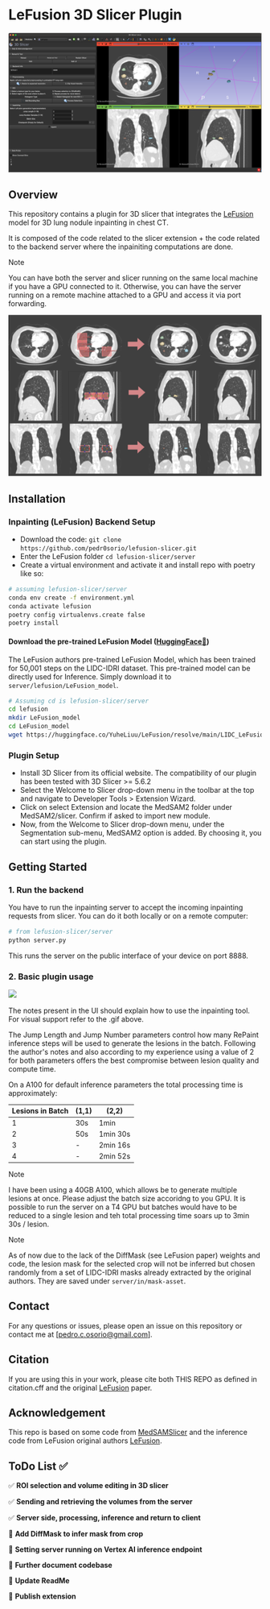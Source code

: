 # LeFusion 3D Slicer Plugin

<kbd>
<img src="media/ui.png">
</kbd>

## Overview
This repository contains a plugin for 3D slicer that integrates the [LeFusion](https://github.com/M3DV/LeFusion/tree/main) model for 3D lung nodule inpainting in chest CT.

It is composed of the code related to the slicer extension + the code related to the backend server where the inpainiting computations are done.

> [!NOTE]  
> You can have both the server and slicer running on the same local machine if you have a GPU connected to it. Otherwise, you can have the server running on a remote machine attached to a GPU and access it via port forwarding.

<kbd>
<img src="media/results-lfs.png">
</kbd>

## Installation

### Inpainting (LeFusion) Backend Setup

- Download the code: `git clone https://github.com/pedr0sorio/lefusion-slicer.git`
- Enter the LeFusion folder `cd lefusion-slicer/server`
- Create a virtual environment and activate it and install repo with poetry like so:

```bash
# assuming lefusion-slicer/server
conda env create -f environment.yml
conda activate lefusion
poetry config virtualenvs.create false
poetry install
```

#### Download the pre-trained LeFusion Model ([HuggingFace🤗](https://huggingface.co/YuheLiuu/LeFusion/tree/main/LIDC_LeFusion_Model))

   The LeFusion authors pre-trained LeFusion Model, which has been trained for 50,001 steps on the LIDC-IDRI dataset. This pre-trained model can be directly used for Inference. Simply download it to `server/lefusion/LeFusion_model`.

   ```bash
   # Assuming cd is lefusion-slicer/server
   cd lefusion
   mkdir LeFusion_model
   cd LeFusion_model
   wget https://huggingface.co/YuheLiuu/LeFusion/resolve/main/LIDC_LeFusion_Model/model-50.pt -O model-50.pt
   ```

### Plugin Setup
- Install 3D Slicer from its official website. The compatibility of our plugin has been tested with 3D Slicer >= 5.6.2
- Select the Welcome to Slicer drop-down menu in the toolbar at the top and navigate to Developer Tools > Extension Wizard.
- Click on select Extension and locate the MedSAM2 folder under MedSAM2/slicer. Confirm if asked to import new module.
- Now, from the Welcome to Slicer drop-down menu, under the Segmentation sub-menu, MedSAM2 option is added. By choosing it, you can start using the plugin.

## Getting Started

### 1. Run the backend

You have to run the inpainting server to accept the incoming inpainting requests from slicer. You can do it both locally or on a remote computer:

```bash
# from lefusion-slicer/server
python server.py
```

This runs the server on the public interface of your device on port 8888.

### 2. Basic plugin usage

<kbd>
<img src="media/under30-2.gif">
</kbd>

The notes present in the UI should explain how to use the inpainting tool. For visual support refer to the .gif above.

The Jump Length and Jump Number parameters control how many RePaint inference steps will be used to generate the lesions in the batch. Following the author's notes and also according to my experience using a value of 2 for both parameters offers the best compromise between lesion quality and compute time. 

On a A100 for default inference parameters the total processing time is approximately:

| Lesions in Batch | (1,1) | (2,2)    |
|------------------|-------|----------|
| 1                | 30s   | 1min     |
| 2                | 50s   | 1min 30s |
| 3                | -     | 2min 16s |
| 4                | -     | 2min 52s |

> [!NOTE]  
> I have been using a 40GB A100, which allows be to generate multiple lesions at once. Please adjust the batch size accoridng to you GPU. It is possible to run the server on a T4 GPU but batches would have to be reduced to a single lesion and teh total processing time soars up to 3min 30s / lesion. 

> [!NOTE]  
> As of now due to the lack of the DiffMask (see LeFusion paper) weights and code, the lesion mask for the selected crop will not be inferred but chosen randomly from a set of LIDC-IDRI masks already extracted by the original authors. They are saved under `server/in/mask-asset`.

## Contact
For any questions or issues, please open an issue on this repository or contact me at [pedro.c.osorio@gmail.com].

## Citation
If you are using this in your work, please cite both THIS REPO as defined in citation.cff and the original [LeFusion](https://github.com/M3DV/LeFusion/tree/main) paper.

## Acknowledgement

This repo is based on some code from [MedSAMSlicer](https://github.com/bowang-lab/MedSAMSlicer) and the inference code from LeFusion original authors [LeFusion](https://github.com/M3DV/LeFusion).

## ToDo List ✅ 

✅ **ROI selection and volume editing in 3D slicer**

✅ **Sending and retrieving the volumes from the server** 

✅ **Server side, processing, inference and return to client** 

🔲 **Add DiffMask to infer mask from crop** 

🔲 **Setting server running on Vertex AI inference endpoint**

🔲 **Further document codebase**  

🔲 **Update ReadMe**  

🔲 **Publish extension** 
